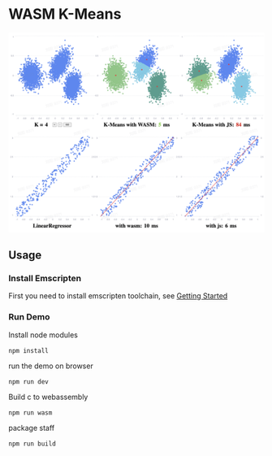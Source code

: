 # WASM K-Means

![](./public/picture.png)

## Usage

### Install Emscripten 
First you need to install emscripten toolchain, see [Getting Started](https://emscripten.org/docs/getting_started/index.html)

### Run Demo
Install node modules
```
npm install
```

run the demo on browser
```
npm run dev
```

Build c to webassembly
```
npm run wasm 
```

package staff
```
npm run build
```
